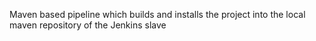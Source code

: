 Maven based pipeline which builds and installs the project into the local maven repository of the Jenkins slave
